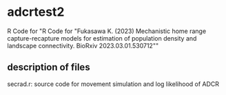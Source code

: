 # adcrtest2
R Code for "R Code for "Fukasawa K. (2023) Mechanistic home range capture-recapture models for estimation of population density and landscape connectivity. BioRxiv 2023.03.01.530712""

## description of files
secrad.r: source code for movement simulation and log likelihood of ADCR
